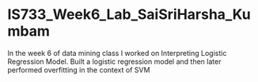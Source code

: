 # IS733_Week6_Lab_SaiSriHarsha_Kumbam
In the week 6 of data mining class I worked on Interpreting Logistic Regression Model. Built a logistic regression model and then later performed overfitting in the context of SVM
